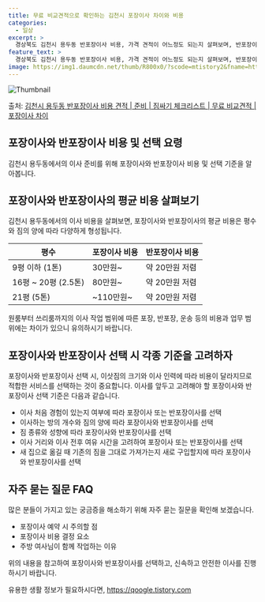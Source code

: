 ```yaml
---
title: 무료 비교견적으로 확인하는 김천시 포장이사 차이와 비용
categories:
  - 일상
excerpt: >
  경상북도 김천시 용두동 반포장이사 비용, 가격 견적이 어느정도 되는지 살펴보며, 반포장이사를 준비함에 있어 짐싸기 준비 체크리스트가 무엇인지 보겠습니다. 마지막으로 포장이사와 차이점을 통해 무료 비교견적으로 어떤 것이 더 합리적인 선택인지 공유 드립니다.김천시 용두동 포장이사 견적 샘플 보기 👈 클릭김천시 용두동 포장이사 가격 살펴보기 👈 클릭김천시 용두동 반포장이사 평균 이사 비용평수김천시 용두동 평균 이사 비용원룸 이사9평 이하 (1톤)30만원~투룸/쓰리룸 이사16평 ~ 20평 (2.5톤)80만원~쓰리룸 이사21평 (5톤) ~110만원~우리집 무료 이사견적 받기 👈 클릭포장 vs 반포장: 이사 방법의 큰 차이포장이사는 이사 전반을 담당하고, 반포장이사는 큰 짐을 업체가, 작은 짐은 고객이 정리하..
feature_text: >
  경상북도 김천시 용두동 반포장이사 비용, 가격 견적이 어느정도 되는지 살펴보며, 반포장이사를 준비함에 있어 짐싸기 준비 체크리스트가 무엇인지 보겠습니다. 마지막으로 포장이사와 차이점을 통해 무료 비교견적으로 어떤 것이 더 합리적인 선택인지 공유 드립니다.김천시 용두동 포장이사 견적 샘플 보기 👈 클릭김천시 용두동 포장이사 가격 살펴보기 👈 클릭김천시 용두동 반포장이사 평균 이사 비용평수김천시 용두동 평균 이사 비용원룸 이사9평 이하 (1톤)30만원~투룸/쓰리룸 이사16평 ~ 20평 (2.5톤)80만원~쓰리룸 이사21평 (5톤) ~110만원~우리집 무료 이사견적 받기 👈 클릭포장 vs 반포장: 이사 방법의 큰 차이포장이사는 이사 전반을 담당하고, 반포장이사는 큰 짐을 업체가, 작은 짐은 고객이 정리하..
image: https://img1.daumcdn.net/thumb/R800x0/?scode=mtistory2&fname=https%3A%2F%2Fblog.kakaocdn.net%2Fdn%2Fct7gwB%2FbtsHcbThxc3%2FSbtK4E8UrCcms7fxkABn01%2Fimg.webp
---
```


![Thumbnail](https://img1.daumcdn.net/thumb/R800x0/?scode=mtistory2&fname=https%3A%2F%2Fblog.kakaocdn.net%2Fdn%2Fct7gwB%2FbtsHcbThxc3%2FSbtK4E8UrCcms7fxkABn01%2Fimg.webp)

<p>출처: <a href="https://qoogle.tistory.com/9439" rel="dofollow">김천시 용두동 반포장이사 비용 견적 | 준비 | 짐싸기 체크리스트 | 무료 비교견적 | 포장이사 차이</a> </p>

## 포장이사와 반포장이사 비용 및 선택 요령

김천시 용두동에서의 이사 준비를 위해 포장이사와 반포장이사 비용 및 선택 기준을 알아봅니다.

## **포장이사와 반포장이사의 평균 비용 살펴보기**

김천시 용두동에서의 이사 비용을 살펴보면, 포장이사와 반포장이사의 평균 비용은 평수와 짐의 양에 따라 다양하게 형성됩니다.

**평수** | **포장이사 비용** | **반포장이사 비용**  
---|---|---  
9평 이하 (1톤) | 30만원~ | 약 20만원 저렴  
16평 ~ 20평 (2.5톤) | 80만원~ | 약 20만원 저렴  
21평 (5톤) | ~110만원~ | 약 20만원 저렴  
  
원룸부터 쓰리룸까지의 이사 작업 범위에 따른 포장, 반포장, 운송 등의 비용과 업무 범위에는 차이가 있으니 유의하시기 바랍니다.

## **포장이사와 반포장이사 선택 시 각종 기준을 고려하자**

포장이사와 반포장이사 선택 시, 이삿짐의 크기와 이사 인력에 따라 비용이 달라지므로 적합한 서비스를 선택하는 것이 중요합니다. 이사를 앞두고
고려해야 할 포장이사와 반포장이사 선택 기준은 다음과 같습니다.

  * 이사 처음 경험이 있는지 여부에 따라 포장이사 또는 반포장이사를 선택
  * 이사하는 방의 개수와 짐의 양에 따라 포장이사와 반포장이사를 선택
  * 짐 종류와 성향에 따라 포장이사와 반포장이사를 선택
  * 이사 거리와 이사 전후 여유 시간을 고려하여 포장이사 또는 반포장이사를 선택
  * 새 집으로 옮길 때 기존의 짐을 그대로 가져가는지 새로 구입할지에 따라 포장이사와 반포장이사를 선택

## **자주 묻는 질문 FAQ**

많은 분들이 가지고 있는 궁금증을 해소하기 위해 자주 묻는 질문을 확인해 보겠습니다.

  * 포장이사 예약 시 주의할 점
  * 포장이사 비용 결정 요소
  * 주방 여사님이 함께 작업하는 이유

위의 내용을 참고하여 포장이사와 반포장이사를 선택하고, 신속하고 안전한 이사를 진행하시기 바랍니다.

 

유용한 생활 정보가 필요하시다면, <a href="https://qoogle.tistory.com" rel="dofollow">https://qoogle.tistory.com</a>


